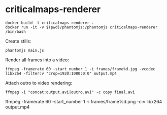 # criticalmaps-renderer

```
docker build -t criticalmaps-renderer . 
docker run -it -v $(pwd)/phantomjs:/phantomjs criticalmaps-renderer /bin/bash
```

Create stills:
```
phantomjs main.js
```

Render all frames into a video:
```
ffmpeg -framerate 60 -start_number 1 -i frames/frame%d.jpg -vcodec libx264 -filter:v "crop=1920:1080:0:0" output.mp4
```


Attach outro to video rendering:
```
ffmpeg -i "concat:output.avi|outro.avi" -c copy final.avi
```

ffmpeg -framerate 60 -start_number 1 -i frames/frame%d.png -c:v libx264 output.mp4
